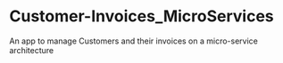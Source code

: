 # Customer-Invoices_MicroServices
An app to manage Customers and their invoices on a micro-service architecture
